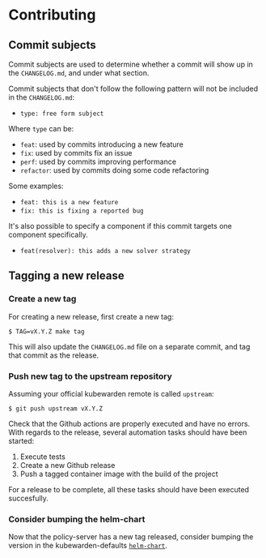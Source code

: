# Contributing

## Commit subjects

Commit subjects are used to determine whether a commit will show up in
the `CHANGELOG.md`, and under what section.

Commit subjects that don't follow the following pattern will not be
included in the `CHANGELOG.md`:

- `type: free form subject`

Where `type` can be:

* `feat`: used by commits introducing a new feature
* `fix`: used by commits fix an issue
* `perf`: used by commits improving performance
* `refactor`: used by commits doing some code refactoring

Some examples:

- `feat: this is a new feature`
- `fix: this is fixing a reported bug`

It's also possible to specify a component if this commit targets one
component specifically.

- `feat(resolver): this adds a new solver strategy`

## Tagging a new release

### Create a new tag

For creating a new release, first create a new tag:

```console
$ TAG=vX.Y.Z make tag
```

This will also update the `CHANGELOG.md` file on a separate commit,
and tag that commit as the release.

### Push new tag to the upstream repository

Assuming your official kubewarden remote is called `upstream`:

```console
$ git push upstream vX.Y.Z
```

Check that the Github actions are properly executed and have no
errors. With regards to the release, several automation tasks should
have been started:

1. Execute tests
1. Create a new Github release
1. Push a tagged container image with the build of the project

For a release to be complete, all these tasks should have been
executed succesfully.

### Consider bumping the helm-chart

Now that the policy-server has a new tag released, consider bumping
the version in the kubewarden-defaults
[`helm-chart`](https://github.com/kubewarden/helm-charts/tree/main/charts/kubewarden-defaults).
